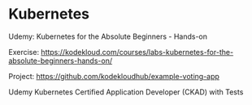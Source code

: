 # Kubernetes

Udemy:
Kubernetes for the Absolute Beginners - Hands-on

Exercise:
https://kodekloud.com/courses/labs-kubernetes-for-the-absolute-beginners-hands-on/

Project:
https://github.com/kodekloudhub/example-voting-app


Udemy
Kubernetes Certified Application Developer (CKAD) with Tests
